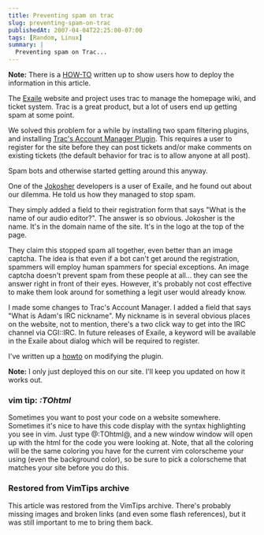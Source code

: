 ```yaml
---
title: Preventing spam on trac
slug: preventing-spam-on-trac
publishedAt: 2007-04-04T22:25:00-07:00
tags: [Random, Linux]
summary: |
  Preventing spam on Trac...
---
```

<b>Note:</b>  There is a <a
href='http://www.exaile.org/wiki/index.php?title=Misc:HackingTracAccountManager'>HOW-TO</a>
written up to show users how to deploy the information in this article.<br />

The <a href='http://www.exaile.org'>Exaile</a> website and project uses trac to
manage the homepage wiki, and ticket system.  Trac is a great product, but a
lot of users end up getting spam at some point.

We solved this problem for a while by installing two spam filtering plugins,
and installing <a href='http://trac-hacks.org/wiki/AccountManagerPlugin'>Trac's
Account Manager Plugin</a>.  This requires a user to register for the site
before they can post tickets and/or make comments on existing tickets (the
default behavior for trac is to allow anyone at all post).

Spam bots and otherwise started getting around this anyway.

One of the <a href='http://www.jokosher.org/'>Jokosher</a> developers is a user
of Exaile, and he found out about our dilemma.  He told us how they managed to
stop spam.

They simply added a field to their registration form that says "What is the
name of our audio editor?".  The answer is so obvious.  Jokosher is the name.
It's in the domain name of the site.  It's in the logo at the top of the page.

They claim this stopped spam all together, even better than an image captcha.
The idea is that even if a bot can't get around the registration, spammers will
employ human spammers for special exceptions.  An image captcha doesn't prevent
spam from these people at all... they can see the answer right in front of
their eyes.  However, it's probably not cost effective to make them look around
for something a legit user would already know.

I made some changes to Trac's Account Manager.  I added a field that says "What
is Adam's IRC nickname".  My nickname is in several obvious places on the
website, not to mention, there's a two click way to get into the IRC channel
via CGI::IRC.  In future releases of Exaile, a keyword will be available in the
Exaile about dialog which will be required to register.

I've written up a <a
href='http://www.exaile.org/wiki/index.php?title=Misc:HackingTracAccountManager'>howto</a>
on modifying the plugin.

<b>Note:</b> I only just deployed this on our site.  I'll keep you updated on
how it works out.

<div class='vimtip'>
  <h3><b>vim tip:</b> <i>:TOhtml</i></h3>
  <p>
    Sometimes you want to post your code on a website somewhere.  Sometimes it's
    nice to have this code display with the syntax highlighting you see in vim.
    Just type @:TOhtml@, and a new window window will open up with the html for the
    code you were looking at.  Note, that all the coloring will be the same
    coloring you have for the current vim colorscheme your using (even the
    background color), so be sure to pick a colorscheme that matches your site
    before you do this.
  </p>
</div>

<div class="restored-from-archive">
  <h3>Restored from VimTips archive</h3>
  <p>
    This article was restored from the VimTips archive. There's probably
    missing images and broken links (and even some flash references), but it
    was still important to me to bring them back.
  </p>
</div>
